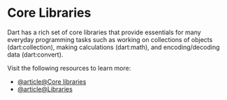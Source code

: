 # Core Libraries

Dart has a rich set of core libraries that provide essentials for many everyday programming tasks such as working on collections of objects (dart:collection), making calculations (dart:math), and encoding/decoding data (dart:convert).

Visit the following resources to learn more:

- [@article@Core libraries](https://dart.dev/guides/libraries)
- [@article@Libraries](https://api.flutter.dev/)
